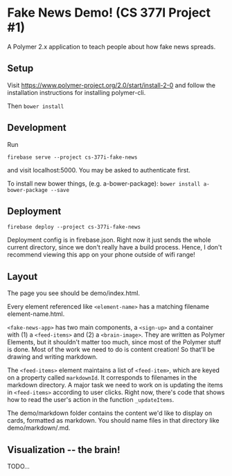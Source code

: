 # Fake News Demo! (CS 377I Project #1)

A Polymer 2.x application to teach people about how fake news spreads. 

## Setup
Visit https://www.polymer-project.org/2.0/start/install-2-0 and follow the installation instructions for installing polymer-cli. 

Then 
```bower install```

## Development
Run

```firebase serve --project cs-377i-fake-news```

and visit localhost:5000. You may be asked to authenticate first. 

To install new bower things, (e.g. a-bower-package):
```bower install a-bower-package --save```

## Deployment

```firebase deploy --project cs-377i-fake-news```

Deployment config is in firebase.json. Right now it just sends the whole current directory, since we don't really have a build process. Hence, I don't recommend viewing this app on your phone outside of wifi range! 

## Layout
The page you see should be demo/index.html. 

Every element referenced like `<element-name>` has a matching filename element-name.html. 

`<fake-news-app>` has two main components, a `<sign-up>` and a container with (1) a `<feed-items>` and (2) a `<brain-image>`. They are written as Polymer Elements, but it shouldn't matter too much, since most of the Polymer stuff is done. Most of the work we need to do is content creation! So that'll be drawing and writing markdown. 

The `<feed-items>` element maintains a list of `<feed-item>`, which are keyed on a property called `markdownId`. It corresponds to filenames in the markdown directory. A major task we need to work on is updating the items in `<feed-items>` according to user clicks. Right now, there's code that shows how to read the user's action in the function `_updateItems`. 

The demo/markdown folder contains the content we'd like to display on cards, formatted as markdown. You should name files in that directory like demo/markdown/<markdownId>.md. 

## Visualization -- the brain!
TODO...
  
  

